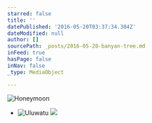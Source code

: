 ```yaml
---
starred: false
title: ''
datePublished: '2016-05-20T03:37:34.304Z'
dateModified: null
author: []
sourcePath: _posts/2016-05-20-banyan-tree.md
inFeed: true
hasPage: false
inNav: false
_type: MediaObject

---
```

![Honeymoon](https://the-grid-user-content.s3-us-west-2.amazonaws.com/16f2d77b-cbea-4648-9510-903f38ca6924.jpg)

* ![Uluwatu](https://the-grid-user-content.s3-us-west-2.amazonaws.com/62fabc59-8f20-43d8-82d0-560bdb1f1cae.jpg)
![](https://the-grid-user-content.s3-us-west-2.amazonaws.com/f22165d3-6f0e-4786-b8b7-6a860167b6f4.jpg)